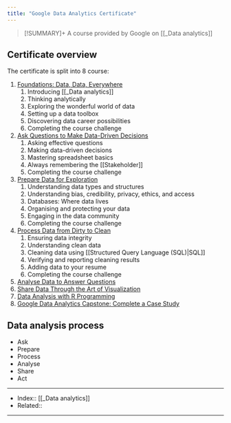 ```yaml
---
title: "Google Data Analytics Certificate" 
---
```

> [!SUMMARY]+
> A course provided by Google on [[_Data analytics]]

## Certificate overview
The certificate is split into 8 course:
1. [Foundations: Data, Data, Everywhere](https://www.coursera.org/learn/foundations-data/home/welcome)
	1. Introducing [[_Data analytics]]
	2. Thinking analytically
	3. Exploring the wonderful world of data
	4. Setting up a data toolbox
	5. Discovering data career possibilities
	6. Completing the course challenge
2. [Ask Questions to Make Data-Driven Decisions](https://www.coursera.org/learn/ask-questions-make-decisions/home/welcome "Ask Questions to Make Data-Driven Decisions course")
	1. Asking effective questions
	2. Making data-driven decisions
	3. Mastering spreadsheet basics
	4. Always remembering the [[Stakeholder]]
	5. Completing the course challenge
3. [Prepare Data for Exploration](https://www.coursera.org/learn/data-preparation/home/welcome "Prepare Data for Exploration course")
	1. Understanding data types and structures
	2. Understanding bias, credibility, privacy, ethics, and access
	3. Databases: Where data lives
	4. Organising and protecting your data
	5. Engaging in the data community
	6. Completing the course challenge
4. [Process Data from Dirty to Clean](https://www.coursera.org/learn/process-data/home/welcome "Process Data from Dirty to Clean course")
	1. Ensuring data integrity
	2. Understanding clean data
	3. Cleaning data using [[Structured Query Language (SQL)|SQL]]
	4. Verifying and reporting cleaning results
	5. Adding data to your resume
	6. Completing the course challenge
5. [Analyse Data to Answer Questions](https://www.coursera.org/learn/analyze-data/home/welcome "Analyze Data to Answer Questions course")
6. [Share Data Through the Art of Visualization](https://www.coursera.org/learn/visualize-data/home/welcome "Share Data Through the Art of Visualization course")
7. [Data Analysis with R Programming](https://coursera.org/learn/data-analysis-r/home/welcome "Data Analysis with R Programming")
8. [Google Data Analytics Capstone: Complete a Case Study](https://coursera.org/learn/google-data-analytics-capstone/home/welcome "Google Data Analytics Capstone: Complete a Case Study")

## Data analysis process
- Ask
- Prepare
- Process
- Analyse
- Share
- Act

---
- Index:: [[_Data analytics]] 
- Related:: 
---